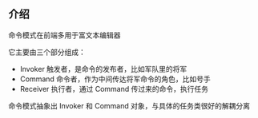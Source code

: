 ## 介绍
命令模式在前端多用于富文本编辑器

它主要由三个部分组成：
- Invoker 触发者，是命令的发布者，比如军队里的将军
- Command 命令者，作为中间传达将军命令的角色，比如号手
- Receiver 执行者，通过 Command 传过来的命令，执行任务

命令模式抽象出 Invoker 和 Command 对象，与具体的任务类很好的解耦分离
